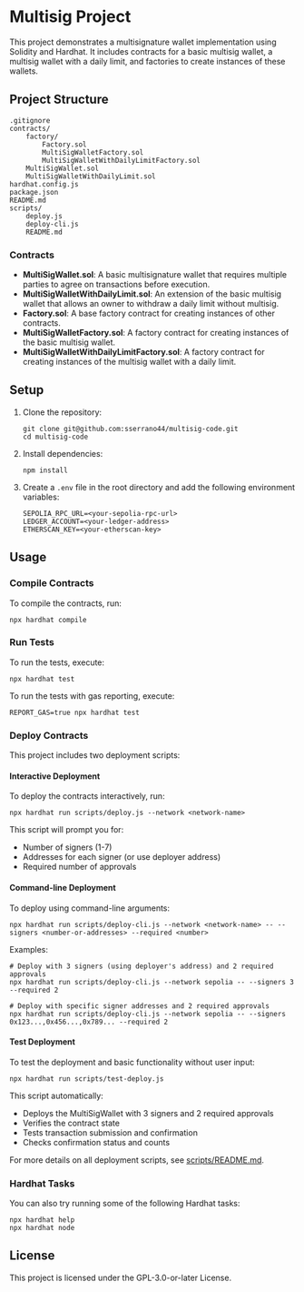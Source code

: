 # Multisig Project

This project demonstrates a multisignature wallet implementation using Solidity and Hardhat. It includes contracts for a basic multisig wallet, a multisig wallet with a daily limit, and factories to create instances of these wallets.

## Project Structure

```
.gitignore
contracts/
    factory/
        Factory.sol
        MultiSigWalletFactory.sol
        MultiSigWalletWithDailyLimitFactory.sol
    MultiSigWallet.sol
    MultiSigWalletWithDailyLimit.sol
hardhat.config.js
package.json
README.md
scripts/
    deploy.js
    deploy-cli.js
    README.md
```

### Contracts

- **MultiSigWallet.sol**: A basic multisignature wallet that requires multiple parties to agree on transactions before execution.
- **MultiSigWalletWithDailyLimit.sol**: An extension of the basic multisig wallet that allows an owner to withdraw a daily limit without multisig.
- **Factory.sol**: A base factory contract for creating instances of other contracts.
- **MultiSigWalletFactory.sol**: A factory contract for creating instances of the basic multisig wallet.
- **MultiSigWalletWithDailyLimitFactory.sol**: A factory contract for creating instances of the multisig wallet with a daily limit.

## Setup

1. Clone the repository:
    ```shell
    git clone git@github.com:sserrano44/multisig-code.git
    cd multisig-code
    ```

2. Install dependencies:
    ```shell
    npm install
    ```

3. Create a `.env` file in the root directory and add the following environment variables:
    ```plaintext
    SEPOLIA_RPC_URL=<your-sepolia-rpc-url>
    LEDGER_ACCOUNT=<your-ledger-address>
    ETHERSCAN_KEY=<your-etherscan-key>
    ```

## Usage

### Compile Contracts

To compile the contracts, run:
```shell
npx hardhat compile
```

### Run Tests

To run the tests, execute:
```shell
npx hardhat test
```

To run the tests with gas reporting, execute:
```shell
REPORT_GAS=true npx hardhat test
```

### Deploy Contracts

This project includes two deployment scripts:

#### Interactive Deployment

To deploy the contracts interactively, run:
```shell
npx hardhat run scripts/deploy.js --network <network-name>
```

This script will prompt you for:
- Number of signers (1-7)
- Addresses for each signer (or use deployer address)
- Required number of approvals

#### Command-line Deployment

To deploy using command-line arguments:
```shell
npx hardhat run scripts/deploy-cli.js --network <network-name> -- --signers <number-or-addresses> --required <number>
```

Examples:
```shell
# Deploy with 3 signers (using deployer's address) and 2 required approvals
npx hardhat run scripts/deploy-cli.js --network sepolia -- --signers 3 --required 2

# Deploy with specific signer addresses and 2 required approvals
npx hardhat run scripts/deploy-cli.js --network sepolia -- --signers 0x123...,0x456...,0x789... --required 2
```

#### Test Deployment

To test the deployment and basic functionality without user input:
```shell
npx hardhat run scripts/test-deploy.js
```

This script automatically:
- Deploys the MultiSigWallet with 3 signers and 2 required approvals
- Verifies the contract state
- Tests transaction submission and confirmation
- Checks confirmation status and counts

For more details on all deployment scripts, see [scripts/README.md](scripts/README.md).

### Hardhat Tasks

You can also try running some of the following Hardhat tasks:
```shell
npx hardhat help
npx hardhat node
```

## License

This project is licensed under the GPL-3.0-or-later License.
